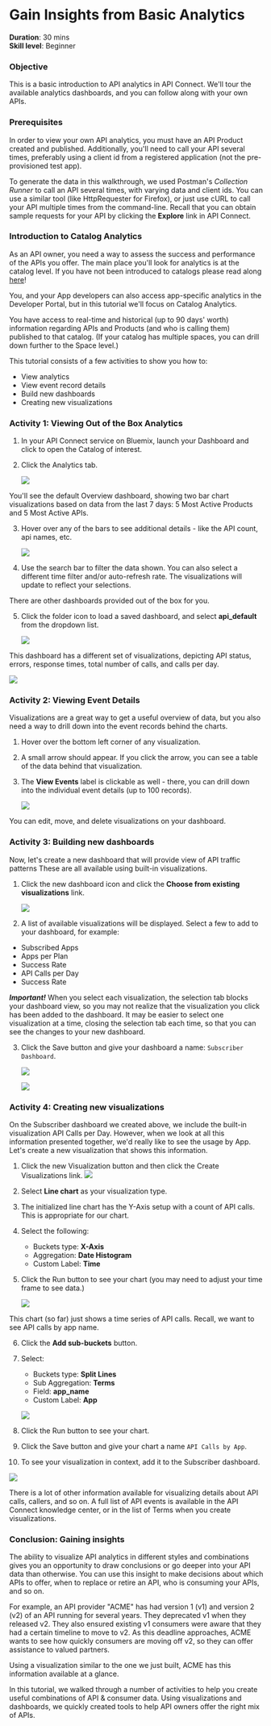 # Gain Insights from Basic Analytics
**Duration**: 30 mins  
**Skill level**: Beginner

### Objective
This is a basic introduction to API analytics in API Connect. We'll tour the available analytics dashboards, and you can follow along with your own APIs.


### Prerequisites
In order to view your own API analytics, you must have an API Product created and published. Additionally, you'll need to call your API several times, preferably using a client id from a registered application (not the pre-provisioned test app).

To generate the data in this walkthrough, we used Postman's *Collection Runner* to call an API several times, with varying data and client ids. You can use a similar tool (like HttpRequester for Firefox), or just use cURL to call your API multiple times from the command-line. Recall that you can obtain sample requests for your API by clicking the **Explore** link in API Connect.

### Introduction to Catalog Analytics
As an API owner, you need a way to assess the success and performance of the APIs you offer. The main place you'll look for analytics is at the catalog level. If you have not been introduced to catalogs please read along [here](https://www.ibm.com/support/knowledgecenter/en/SSMNED_5.0.0/com.ibm.apic.apionprem.doc/conref_working_with_env.html)! 

You, and your App developers can also access app-specific analytics in the Developer Portal, but in this tutorial we'll focus on Catalog Analytics.

You have access to real-time and historical (up to 90 days' worth) information regarding APIs and Products (and who is calling them) published to that catalog. (If your catalog has multiple spaces, you can drill down further to the Space level.)

This tutorial consists of a few activities to show you how to:
* View analytics
* View event record details
* Build new dashboards
* Creating new visualizations


### Activity 1: Viewing Out of the Box Analytics
1. In your API Connect service on Bluemix, launch your Dashboard and click to open the Catalog of interest. 
2. Click the Analytics tab.

   ![](./images/analyticstab.png) 
  
You'll see the default Overview dashboard, showing two bar chart visualizations based on data from the last 7 days: 5 Most Active Products and 5 Most Active APIs. 

3. Hover over any of the bars to see additional details - like the API count, api names, etc.

   ![](./images/defaultoverview.png) 

4. Use the search bar to filter the data shown. You can also select a different time filter and/or auto-refresh rate. The visualizations will update to reflect your selections.

There are other dashboards provided out of the box for you.

5. Click the folder icon to load a saved dashboard, and select **api_default** from the dropdown list.

   ![](./images/api_default.png) 

This dashboard has a different set of visualizations, depicting API status, errors, response times, total number of calls, and calls per day.

   ![](./images/sandbox-api_default.png) 


### Activity 2: Viewing Event Details

Visualizations are a great way to get a useful overview of data, but you also need a way to drill down into the event records behind the charts.

1. Hover over the bottom left corner of any visualization. 
2. A small arrow should appear. If you click the arrow, you can see a table of the data behind that visualization. 
3. The **View Events** label is clickable as well - there, you can drill down into the individual event details (up to 100 records).

   ![](./images/statuscodetable.png) 

You can edit, move, and delete visualizations on your dashboard.

### Activity 3: Building new dashboards

Now, let's create a new dashboard that will provide view of API traffic patterns These are all available using built-in visualizations. 

1. Click the new dashboard icon and click the **Choose from existing visualizations** link. 

   ![](./images/newdashboard.png) 

2. A list of available visualizations will be displayed. Select a few to add to your dashboard, for example:
  * Subscribed Apps
  * Apps per Plan 
  * Success Rate
  * API Calls per Day
  * Success Rate
  
  ***Important!*** When you select each visualization, the selection tab blocks your dashboard view, so you may not realize that the visualization you click has been added to the dashboard. It may be easier to select one visualization at a time, closing the selection tab each time, so that you can see the changes to your new dashboard.

3. Click the Save button and give your dashboard a name: ``Subscriber Dashboard``.

   ![](./images/savedashboard.png)

   ![](./images/namedashboard.png) 


### Activity 4: Creating new visualizations
On the Subscriber dashboard we created above, we include the built-in visualization API Calls per Day. However, when we look at all this information presented together, we'd really like to see the usage by App. Let's create a new visualization that shows this information.

1. Click the new Visualization button and then click the Create Visualizations link.
   ![](./images/newvisualization.png) 

2. Select **Line chart** as your visualization type.
3. The initialized line chart has the Y-Axis setup with a count of API calls. This is appropriate for our chart.
4. Select the following:
	* Buckets type: **X-Axis**
	* Aggregation: **Date Histogram**
	* Custom Label: **Time** 
5. Click the Run button to see your chart (you may need to adjust your time frame to see data.)

   ![](./images/apichart1.png)

This chart (so far) just shows a time series of API calls. Recall, we want to see API calls by app name.

6. Click the **Add sub-buckets** button.
7. Select:
	* Buckets type: **Split Lines**
	* Sub Aggregation: **Terms**
	* Field: **app_name**
	* Custom Label: **App**
	
   ![](./images/subbucket.png)
8. Click the Run button to see your chart.
9. Click the Save button and give your chart a name ``API Calls by App``.
10. To see your visualization in context, add it to the Subscriber dashboard.

   ![](./images/apichartfinal.png)
 
There is a lot of other information available for visualizing details about API calls, callers, and so on. A full list of API events is available in the API Connect knowledge center, or in the list of Terms when you create visualizations.

### Conclusion: Gaining insights

The ability to visualize API analytics in different styles and combinations gives you an opportunity to draw conclusions or go deeper into your API data than otherwise. You can use this insight to make decisions about which APIs to offer, when to replace or retire an API, who is consuming your APIs, and so on.

For example, an API provider "ACME" has had version 1 (v1) and version 2 (v2) of an API running for several years. They deprecated v1 when they released v2. They also ensured existing v1 consumers were aware that they had a certain timeline to move to v2. As this deadline approaches, ACME wants to see how quickly consumers are moving off v2, so they can offer assistance to valued partners. 

Using a visualization similar to the one we just built, ACME has this information available at a glance.

In this tutorial, we walked through a number of activities to help you create useful combinations of API & consumer data. Using visualizations and dashboards, we quickly created tools to help API owners offer the right mix of APIs.


